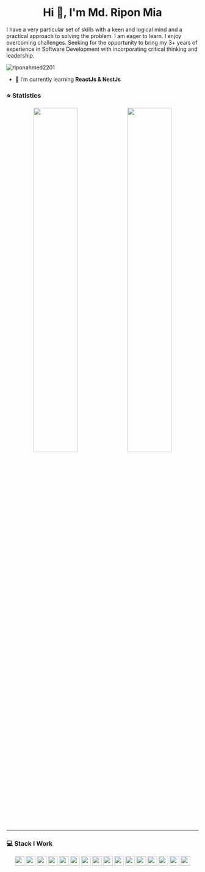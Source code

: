 <h1 align="center">Hi 👋, I'm Md. Ripon Mia</h1>

I have a very particular set of skills with a keen and logical mind and a practical approach to solving the problem. I am eager to learn. I enjoy overcoming challenges. Seeking for the opportunity to bring my 3+ years of experience in Software Development with incorporating critical thinking and leadership.

<p align="left"> <img src="https://gpvc.arturio.dev/riponahmed2201" alt="riponahmed2201" /> </p>

- 🌱 I’m currently learning **ReactJs & NestJs**

### ⭐ Statistics

<p align="center">
  <img width="48%" src="https://github-readme-stats.vercel.app/api?username=riponahmed2201&show_icons=true&theme=tokyonight" />
  <img width="48%" src="https://github-readme-streak-stats.herokuapp.com/?user=riponahmed2201&theme=tokyonight" />
</p>

<hr>

### 💻 Stack I Work

<p  align="center">

<img src="https://img.shields.io/badge/C-00599C?style=for-the-badge&logo=c&logoColor=white" height="25">
<img src="https://img.shields.io/badge/C%2B%2B-00599C?style=for-the-badge&logo=c%2B%2B&logoColor=white" height="25">
<img src="https://img.shields.io/badge/Java-ED8B00?style=for-the-badge&logo=java&logoColor=white" height="25">
<img src="https://img.shields.io/badge/javascript-%23323330.svg?style=for-the-badge&logo=javascript&logoColor=%23F7DF1E" height="25"/>
<img src="https://img.shields.io/badge/typescript-%23007ACC.svg?style=for-the-badge&logo=typescript&logoColor=white" height="25"/>
<img src="https://img.shields.io/badge/React-20232A?style=for-the-badge&logo=react&logoColor=61DAFB" height="25">
<img src="https://img.shields.io/badge/node.js-6DA55F?style=for-the-badge&logo=node.js&logoColor=white" height="25"/>
<img src="https://img.shields.io/badge/express.js-%23404d59.svg?style=for-the-badge&logo=express&logoColor=%2361DAFB" height="25"/>
<img src="https://img.shields.io/badge/php-%23777BB4.svg?style=for-the-badge&logo=php&logoColor=white" height="25"/>
<img src="https://img.shields.io/badge/laravel-%23FF2D20.svg?style=for-the-badge&logo=laravel&logoColor=white" height="25"/>
<img src="https://img.shields.io/badge/CodeIgniter-%23EF4223.svg?style=for-the-badge&logo=codeIgniter&logoColor=white" height="25"/>
<img src="https://img.shields.io/badge/REST-ff1709?style=for-the-badge&logoColor=white&color=ff1709&labelColor=gray" height="25">
<img src="https://img.shields.io/badge/MongoDB-%234ea94b.svg?style=for-the-badge&logo=mongodb&logoColor=white" height="25"/>
<img src="https://img.shields.io/badge/postgres-%23316192.svg?style=for-the-badge&logo=postgresql&logoColor=white" height="25"/>
<img src="https://img.shields.io/badge/mysql-%2300f.svg?style=for-the-badge&logo=mysql&logoColor=white" height="25"/>
<img src="https://img.shields.io/badge/SQLite-07405E?style=for-the-badge&logo=sqlite&logoColor=white" height="25">
</p>
